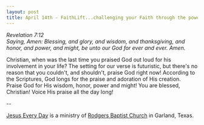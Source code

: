 ```yaml
---
layout: post
title: April 14th - FaithLift...challenging your Faith through the power of
---
```


_Revelation 7:12  
Saying, Amen: Blessing, and glory, and wisdom, and thanksgiving, and
honor, and power, and might, be unto our God for ever and ever.
Amen._

Christian, when was the last time you praised God out loud for his
involvement in your life? The setting for our verse is futuristic,
but there's no reason that you couldn't, and shouldn't, praise God
right now! According to the Scriptures, God longs for the praise and
adoration of His creation. Praise God for His wisdom, honor, power
and might! You are blessed, Christian! Voice His praise all the day
long!

 --

<a href=http://jesuseveryday.net>Jesus Every Day</a> is a ministry of <a href=http://rodgersbaptist.net>Rodgers Baptist Church</a> in Garland, Texas.
